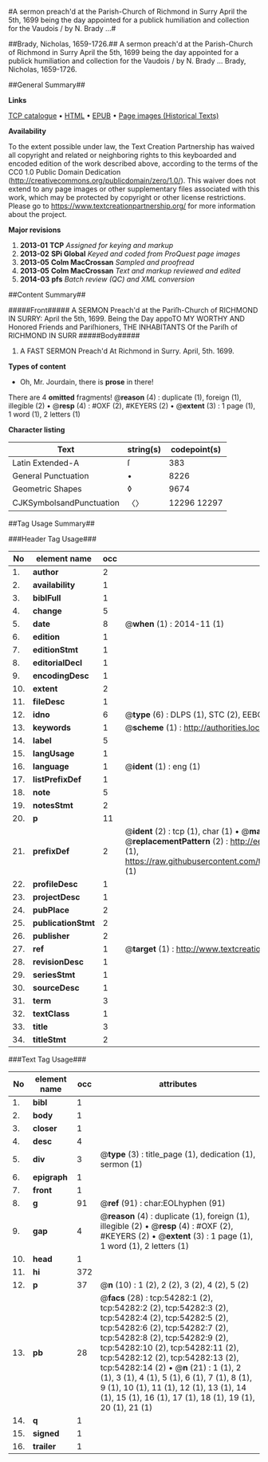 #A sermon preach'd at the Parish-Church of Richmond in Surry April  the 5th, 1699 being the day appointed for a publick humiliation and collection for the Vaudois / by N. Brady ...#

##Brady, Nicholas, 1659-1726.##
A sermon preach'd at the Parish-Church of Richmond in Surry April  the 5th, 1699 being the day appointed for a publick humiliation and collection for the Vaudois / by N. Brady ...
Brady, Nicholas, 1659-1726.

##General Summary##

**Links**

[TCP catalogue](http://www.ota.ox.ac.uk/tcp/)  • 
[HTML](http://tei.it.ox.ac.uk/tcp/Texts-HTML/free/A29/A29164.html)  • 
[EPUB](http://tei.it.ox.ac.uk/tcp/Texts-EPUB/free/A29/A29164.epub) • 
[Page images (Historical Texts)](https://historicaltexts.jisc.ac.uk/eebo-12115570e)

**Availability**

To the extent possible under law, the Text Creation Partnership has waived all copyright and related or neighboring rights to this keyboarded and encoded edition of the work described above, according to the terms of the CC0 1.0 Public Domain Dedication (http://creativecommons.org/publicdomain/zero/1.0/). This waiver does not extend to any page images or other supplementary files associated with this work, which may be protected by copyright or other license restrictions. Please go to https://www.textcreationpartnership.org/ for more information about the project.

**Major revisions**

1. __2013-01__ __TCP__ *Assigned for keying and markup*
1. __2013-02__ __SPi Global__ *Keyed and coded from ProQuest page images*
1. __2013-05__ __Colm MacCrossan__ *Sampled and proofread*
1. __2013-05__ __Colm MacCrossan__ *Text and markup reviewed and edited*
1. __2014-03__ __pfs__ *Batch review (QC) and XML conversion*

##Content Summary##

#####Front#####
A SERMON Preach'd at the Pariſh-Church of RICHMOND IN SURRY: April the 5th, 1699. Being the Day appoTO MY WORTHY AND Honored Friends and Pariſhioners, THE INHABITANTS Of the Pariſh of RICHMOND IN SURR
#####Body#####

1. A FAST SERMON Preach'd At Richmond in Surry. April, 5th. 1699.

**Types of content**

  * Oh, Mr. Jourdain, there is **prose** in there!

There are 4 **omitted** fragments! 
 @__reason__ (4) : duplicate (1), foreign (1), illegible (2)  •  @__resp__ (4) : #OXF (2), #KEYERS (2)  •  @__extent__ (3) : 1 page (1), 1 word (1), 2 letters (1)

**Character listing**


|Text|string(s)|codepoint(s)|
|---|---|---|
|Latin Extended-A|ſ|383|
|General Punctuation|•|8226|
|Geometric Shapes|◊|9674|
|CJKSymbolsandPunctuation|〈〉|12296 12297|

##Tag Usage Summary##

###Header Tag Usage###

|No|element name|occ|attributes|
|---|---|---|---|
|1.|__author__|2||
|2.|__availability__|1||
|3.|__biblFull__|1||
|4.|__change__|5||
|5.|__date__|8| @__when__ (1) : 2014-11 (1)|
|6.|__edition__|1||
|7.|__editionStmt__|1||
|8.|__editorialDecl__|1||
|9.|__encodingDesc__|1||
|10.|__extent__|2||
|11.|__fileDesc__|1||
|12.|__idno__|6| @__type__ (6) : DLPS (1), STC (2), EEBO-CITATION (1), OCLC (1), VID (1)|
|13.|__keywords__|1| @__scheme__ (1) : http://authorities.loc.gov/ (1)|
|14.|__label__|5||
|15.|__langUsage__|1||
|16.|__language__|1| @__ident__ (1) : eng (1)|
|17.|__listPrefixDef__|1||
|18.|__note__|5||
|19.|__notesStmt__|2||
|20.|__p__|11||
|21.|__prefixDef__|2| @__ident__ (2) : tcp (1), char (1)  •  @__matchPattern__ (2) : ([0-9\-]+):([0-9IVX]+) (1), (.+) (1)  •  @__replacementPattern__ (2) : http://eebo.chadwyck.com/downloadtiff?vid=$1&page=$2 (1), https://raw.githubusercontent.com/textcreationpartnership/Texts/master/tcpchars.xml#$1 (1)|
|22.|__profileDesc__|1||
|23.|__projectDesc__|1||
|24.|__pubPlace__|2||
|25.|__publicationStmt__|2||
|26.|__publisher__|2||
|27.|__ref__|1| @__target__ (1) : http://www.textcreationpartnership.org/docs/. (1)|
|28.|__revisionDesc__|1||
|29.|__seriesStmt__|1||
|30.|__sourceDesc__|1||
|31.|__term__|3||
|32.|__textClass__|1||
|33.|__title__|3||
|34.|__titleStmt__|2||


###Text Tag Usage###

|No|element name|occ|attributes|
|---|---|---|---|
|1.|__bibl__|1||
|2.|__body__|1||
|3.|__closer__|1||
|4.|__desc__|4||
|5.|__div__|3| @__type__ (3) : title_page (1), dedication (1), sermon (1)|
|6.|__epigraph__|1||
|7.|__front__|1||
|8.|__g__|91| @__ref__ (91) : char:EOLhyphen (91)|
|9.|__gap__|4| @__reason__ (4) : duplicate (1), foreign (1), illegible (2)  •  @__resp__ (4) : #OXF (2), #KEYERS (2)  •  @__extent__ (3) : 1 page (1), 1 word (1), 2 letters (1)|
|10.|__head__|1||
|11.|__hi__|372||
|12.|__p__|37| @__n__ (10) : 1 (2), 2 (2), 3 (2), 4 (2), 5 (2)|
|13.|__pb__|28| @__facs__ (28) : tcp:54282:1 (2), tcp:54282:2 (2), tcp:54282:3 (2), tcp:54282:4 (2), tcp:54282:5 (2), tcp:54282:6 (2), tcp:54282:7 (2), tcp:54282:8 (2), tcp:54282:9 (2), tcp:54282:10 (2), tcp:54282:11 (2), tcp:54282:12 (2), tcp:54282:13 (2), tcp:54282:14 (2)  •  @__n__ (21) : 1 (1), 2 (1), 3 (1), 4 (1), 5 (1), 6 (1), 7 (1), 8 (1), 9 (1), 10 (1), 11 (1), 12 (1), 13 (1), 14 (1), 15 (1), 16 (1), 17 (1), 18 (1), 19 (1), 20 (1), 21 (1)|
|14.|__q__|1||
|15.|__signed__|1||
|16.|__trailer__|1||

